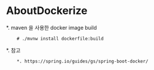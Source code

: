 # AboutDockerize

*. maven 을 사용한 docker image build

```
	# ./mvnw install dockerfile:build
```
*. 참고
```
	*. https://spring.io/guides/gs/spring-boot-docker/
```

